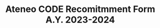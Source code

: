 ---
title: Ateneo CODE Recomitmment Form A.Y. 2023-2024
redirect_to: https://forms.gle/cdWEbHpMq5WBRytZ7
redirect_from: 
  - /CODERecommitment2324
  - /coderecommitment2324
---